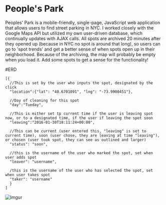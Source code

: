 # People's Park

Peoples' Park is a mobile-friendly, single-page, JavaScript web application that allows users to find street parking in NYC. I worked closely with the Google Maps API but utilized my own user-driven database, which continually updates with AJAX calls. All spots are archived 20 minutes after they opened up (because in NYC no spot is around that long), so users can go to 'spot trends' and get a better sense of when spots open up in their neighborhood. Because of the archiving, the map will probably be empty when you load it. Add some spots to get a sense for the functionality!


#ERD
```
[{ 
  //This is set by the user who inputs the spot, designated by the click
  "location":{"lat": "40.6701091", "lng": "-73.9900451"},
  
  //Day of cleaning for this spot
  "day":"Tueday",
  
  //This is either set tp current time if the user is leaving spot now, or to a designated time, if the user if leaving the spot soon
  "leaving":"2016-01-30T18:11:24+00:00",
  
  //This can be current (user entered this, "leaving" is set to current time), soon (user chose, they are leaving at time "leaving"), or chosen (user took spot, they can see as outlined and larger)
  "status": "soon",
  
  //this is the username of the user who marked the spot, set when user adds spot
  "leaver": "username",
  
  /this is the username of the user who has selected the spot, set when user takes spot
  "taker": "username"
  }
]
```

![Imgur](http://i.imgur.com/yWBpT7f.png)


